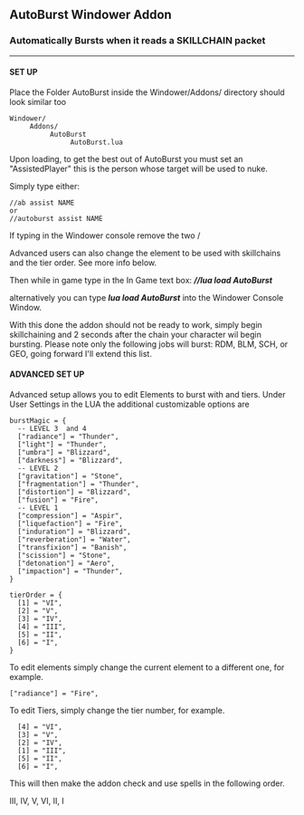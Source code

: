 ## AutoBurst Windower Addon
### Automatically Bursts when it reads a SKILLCHAIN packet

---

#### SET UP

Place the Folder AutoBurst inside the Windower/Addons/ directory should look similar too

```
Windower/
     Addons/
          AutoBurst
               AutoBurst.lua
```

Upon loading, to get the best out of AutoBurst you must set an "AssistedPlayer" this is the person whose target will be used to nuke.

Simply type either:
```
//ab assist NAME
or
//autoburst assist NAME
```

If typing in the Windower console remove the two /

Advanced users can also change the element to be used with skillchains and the tier order. See more info below.

Then while in game type in the In Game text box:
***//lua load AutoBurst***

alternatively you can type 
***lua load AutoBurst***
into the Windower Console Window.

With this done the addon should not be ready to work, simply begin skillchaining and 2 seconds after the chain your character wil begin bursting. Please note only the following jobs will burst: RDM, BLM, SCH, or GEO, going forward I'll extend this list.


#### ADVANCED SET UP
Advanced setup allows you to edit Elements to burst with and tiers. Under User Settings in the LUA the additional customizable options are

```
burstMagic = {
  -- LEVEL 3  and 4
  ["radiance"] = "Thunder",
  ["light"] = "Thunder",
  ["umbra"] = "Blizzard",
  ["darkness"] = "Blizzard",
  -- LEVEL 2
  ["gravitation"] = "Stone",
  ["fragmentation"] = "Thunder",
  ["distortion"] = "Blizzard",
  ["fusion"] = "Fire",
  -- LEVEL 1
  ["compression"] = "Aspir",
  ["liquefaction"] = "Fire",
  ["induration"] = "Blizzard",
  ["reverberation"] = "Water",
  ["transfixion"] = "Banish",
  ["scission"] = "Stone",
  ["detonation"] = "Aero",
  ["impaction"] = "Thunder",
}

tierOrder = {
  [1] = "VI",
  [2] = "V",
  [3] = "IV",
  [4] = "III",
  [5] = "II",
  [6] = "I",
}
```

To edit elements simply change the current element to a different one, for example.

```
["radiance"] = "Fire",
```

To edit Tiers, simply change the tier number, for example.

```
  [4] = "VI",
  [3] = "V",
  [2] = "IV",
  [1] = "III",
  [5] = "II",
  [6] = "I",
```

This will then make the addon check and use spells in the following order.

III, IV, V, VI, II, I




